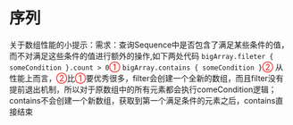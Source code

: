 # 序列
关于数组性能的小提示：需求：查询Sequence中是否包含了满足某些条件的值，而不对满足这些条件的值进行额外的操作,如下两处代码
`bigArray.fileter { someCondition }.count > 0`<span style="color: red">①</span>
`bigArray.contains { someCondition }`<span style="color:red">②</span>
从性能上而言，<span style="color:red">②</span>比<span style="color: red">①</span>要优秀很多，filter会创建一个全新的数组，而且filter没有提前退出机制，所以对于原数组中的所有元素都会执行comeCondition逻辑； contains不会创建一个新数组，获取到第一个满足条件的元素之后，contains直接结束

